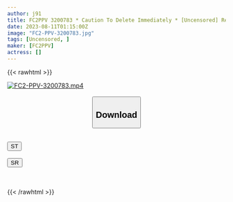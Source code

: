 ```yaml
---
author: j91
title: FC2PPV 3200783 * Caution To Delete Immediately * [Uncensored] Real Oya Appearance! I Don’t Care About Wagako… He Doesn’t Seem To Know What He’s Doing, And He’s Very Innocent With His Uncle…
date: 2023-08-11T01:15:00Z
image: "FC2-PPV-3200783.jpg"
tags: [Uncensored, ]
maker: [FC2PPV]
actress: []
---
```



{{< rawhtml >}}

<div class="video" data-videoid="m9Jpg4gPpwHbaJ4">
    <a href="javascript:;">
        <img src="https://my.j91.asia/posts/FC2-PPV-3200783/FC2-PPV-3200783.jpg" width="WIDTH" height="HEIGHT" alt="FC2-PPV-3200783.mp4" loading="lazy">
    </a>
</div>

<script type="text/javascript" src="https://j91.asia/asset/on-demand-st.js"></script>

<br>
  <link rel="stylesheet" href="https://j91.asia/asset/bs5.css">
  
  <center>
  <button class="btn btn-primary" type="button" data-bs-toggle="collapse" data-bs-target=".multi-collapse" aria-expanded="false" aria-controls="multiCollapseExample1 multiCollapseExample2"><h2>Download</h2></button></center>
</p>
<div class="row">
  <div class="col">
    <div class="collapse multi-collapse" id="multiCollapseExample1">
      <div class="card card-body">
	      	      <br>
<div class="buttons">  
<a href="https://streamtape.to/v/m9Jpg4gPpwHbaJ4"><button class="btn-hover color-3"><i class="fa fa-download"></i> ST</button></a></div>
    </div>
  </div>
</div>
  <div class="col">
    <div class="collapse multi-collapse" id="multiCollapseExample2">
      <div class="card card-body">
	      <br>
<div class="buttons">
    <a href="https://streamruby.com/z0tdfe6ujebz"><button class="btn-hover color-9"><i class="fa fa-download"></i> SR</button></a></div>
<br><br>
      </div>
    </div>
  </div>
</div>

{{< /rawhtml >}}